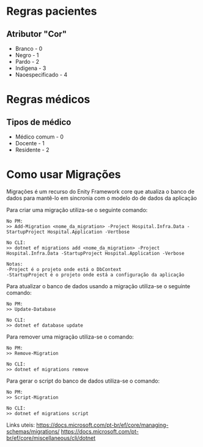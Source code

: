 # Regras pacientes

## Atributor "Cor"

* Branco - 0
* Negro - 1
* Pardo - 2
* Indigena - 3
* Naoespecificado - 4

# Regras médicos

## Tipos de médico

* Médico comum - 0
* Docente - 1
* Residente - 2


# Como usar Migrações

Migrações é um recurso do Enity Framework core
que atualiza o banco de dados para mantê-lo em sincronia com o modelo do de dados da aplicação

Para criar uma migração utiliza-se o seguinte comando:

    No PM:
    >> Add-Migration <nome_da_migration> -Project Hospital.Infra.Data -StartupProject Hospital.Application -Vertbose

    No CLI:
    >> dotnet ef migrations add <nome_da_migration> -Project Hospital.Infra.Data -StartupProject Hospital.Application -Verbose

    Notas:
    -Project é o projeto onde está o DbContext
    -StartupProject é o projeto onde está a configuração da aplicação

Para atualizar o banco de dados usando a migração utiliza-se o seguinte comando:

    No PM:
    >> Update-Database

    No CLI:
    >> dotnet ef database update

Para remover uma migração utiliza-se o comando:

    No PM:
    >> Remove-Migration

    No CLI:
    >> dotnet ef migrations remove

Para gerar o script do banco de dados utiliza-se o comando:

    No PM:
    >> Script-Migration

    No CLI:
    >> dotnet ef migrations script

Links uteis:
https://docs.microsoft.com/pt-br/ef/core/managing-schemas/migrations/
https://docs.microsoft.com/pt-br/ef/core/miscellaneous/cli/dotnet
